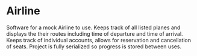 # Airline

Software for a mock Airline to use. Keeps track of all listed planes and displays the their routes including time of departure and time of arrival. Keeps track of individual accounts, allows for reservation and cancellation of seats. Project is fully serialized so progress is stored between uses.
